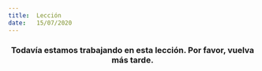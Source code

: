 ```yaml
---
title:  Lección
date:   15/07/2020
---
```


### <center>Todavía estamos trabajando en esta lección. Por favor, vuelva más tarde.</center>